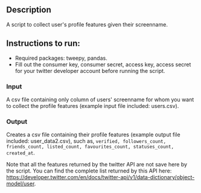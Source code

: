 ## Description
A script to collect user's profile features given their screenname.

## Instructions to run:
- Required packages: tweepy, pandas.
- Fill out the consumer key, consumer secret, access key, access secret for your twitter developer account before running the script.

### Input
A csv file containing only column of users' screenname for whom you want to collect the profile features (example input file included: users.csv).


### Output
Creates a csv file containing their profile features (example output file included: user_data2.csv), such as,
```verified, followers_count, friends_count, listed_count, favourites_count, statuses_count, created_at```. 

Note that all the features returned by the twitter API are not save here by the script. You can find the complete list returned by this API here: https://developer.twitter.com/en/docs/twitter-api/v1/data-dictionary/object-model/user. 
